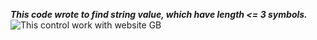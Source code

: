 _**This code wrote to find string value, which have length <= 3 symbols.**_  
![This control work with website GB](work.jpg)